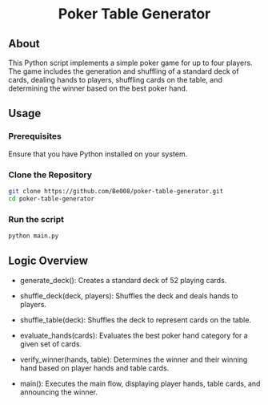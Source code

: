 <div align="center"><h1>Poker Table Generator</h1></div>

## About
This Python script implements a simple poker game for up to four players. The game includes the generation and shuffling of a standard deck of cards, dealing hands to players, shuffling cards on the table, and determining the winner based on the best poker hand.

## Usage

### Prerequisites
Ensure that you have Python installed on your system.

### Clone the Repository
```bash
git clone https://github.com/Be008/poker-table-generator.git
cd poker-table-generator
```
### Run the script
```bash
python main.py
```

## Logic Overview
<ul>
    <li><p>generate_deck(): Creates a standard deck of 52 playing cards.</p>
    </li>
    <li><p>shuffle_deck(deck, players): Shuffles the deck and deals hands to players.</p>
    </li>
    <li><p>shuffle_table(deck): Shuffles the deck to represent cards on the table.</p></li>
    <li><p>evaluate_hands(cards): Evaluates the best poker hand category for a given set of cards.</p>
    </li>
    <li><p>verify_winner(hands, table): Determines the winner and their winning hand based on player hands and table cards.</p>
    </li>
    <li><p>main(): Executes the main flow, displaying player hands, table cards, and announcing the winner.</p>
    </li>
</ul>

